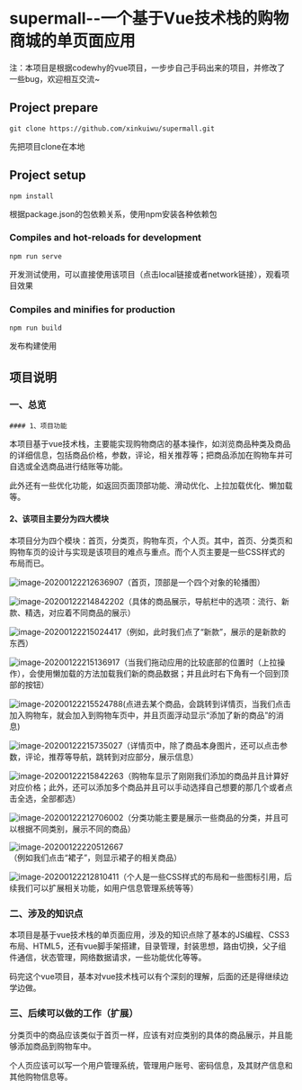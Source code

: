 # supermall--一个基于Vue技术栈的购物商城的单页面应用

注：本项目是根据codewhy的vue项目，一步步自己手码出来的项目，并修改了一些bug，欢迎相互交流~

## Project prepare

```
git clone https://github.com/xinkuiwu/supermall.git
```

先把项目clone在本地

## Project setup

```
npm install
```

根据package.json的包依赖关系，使用npm安装各种依赖包 

### Compiles and hot-reloads for development

```
npm run serve
```

开发测试使用，可以直接使用该项目（点击local链接或者network链接），观看项目效果

### Compiles and minifies for production

```
npm run build
```

发布构建使用

## 项目说明

### 一、总览

	#### 1、项目功能

​	本项目基于vue技术栈，主要能实现购物商店的基本操作，如浏览商品种类及商品的详细信息，包括商品价格，参数，评论，相关推荐等；把商品添加在购物车并可自选或全选商品进行结账等功能。

​	此外还有一些优化功能，如返回页面顶部功能、滑动优化、上拉加载优化、懒加载等。

#### 2、该项目主要分为四大模块

​	本项目分为四个模块：首页，分类页，购物车页，个人页。其中，首页、分类页和购物车页的设计与实现是该项目的难点与重点。而个人页主要是一些CSS样式的布局而已。	

![image-20200122212636907](README/image-20200122212636907.png)（首页，顶部是一个四个对象的轮播图）

![image-20200122214842202](README/image-20200122214842202.png)（具体的商品展示，导航栏中的选项：流行、新款、精选，对应着不同商品的展示）

![image-20200122215024417](README/image-20200122215024417.png)（例如，此时我们点了“新款”，展示的是新款的东西）

![image-20200122215136917](README/image-20200122215136917.png)（当我们拖动应用的比较底部的位置时（上拉操作），会使用懒加载的方法加载我们新的商品数据；并且此时右下角有一个回到顶部的按钮）

![image-20200122215524788](README/image-20200122215524788.png)(点进去某个商品，会跳转到详情页，当我们点击加入购物车，就会加入到购物车页中，并且页面浮动显示“添加了新的商品”的消息)

![image-20200122215735027](README/image-20200122215735027.png)（详情页中，除了商品本身图片，还可以点击参数，评论，推荐等导航，跳转到对应部分，展示信息）

![image-20200122215842263](README/image-20200122215842263.png)（购物车显示了刚刚我们添加的商品并且计算好对应价格；此外，还可以添加多个商品并且可以手动选择自己想要的那几个或者点击全选，全部都选）

![image-20200122212706002](README/image-20200122212706002.png)（分类功能主要是展示一些商品的分类，并且可以根据不同类别，展示不同的商品）

![image-20200122220512667](README/image-20200122220512667.png)（例如我们点击“裙子”，则显示裙子的相关商品）

![image-20200122212810411](README/image-20200122212810411.png)（个人是一些CSS样式的布局和一些图标引用，后续我们可以扩展相关功能，如用户信息管理系统等等）

### 二、涉及的知识点

​	本项目是基于vue技术栈的单页面应用，涉及的知识点除了基本的JS编程、CSS3布局、HTML5，还有vue脚手架搭建，目录管理，封装思想，路由切换，父子组件通信，状态管理，网络数据请求，一些功能优化等等。

​	码完这个vue项目，基本对vue技术栈可以有个深刻的理解，后面的还是得继续边学边做。

### 三、后续可以做的工作（扩展）

分类页中的商品应该类似于首页一样，应该有对应类别的具体的商品展示，并且能够添加商品到购物车中。

个人页应该可以写一个用户管理系统，管理用户账号、密码信息，及其财产信息和其他购物信息等。

